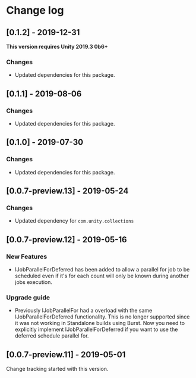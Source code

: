 # Change log

## [0.1.2] - 2019-12-31

**This version requires Unity 2019.3 0b6+**

### Changes

* Updated dependencies for this package.


## [0.1.1] - 2019-08-06

### Changes

* Updated dependencies for this package.


## [0.1.0] - 2019-07-30

### Changes

* Updated dependencies for this package.


## [0.0.7-preview.13] - 2019-05-24

### Changes

* Updated dependency for `com.unity.collections` 


## [0.0.7-preview.12] - 2019-05-16

### New Features

* IJobParallelForDeferred has been added to allow a parallel for job to be scheduled even if it's for each count will only be known during another jobs execution. 

### Upgrade guide
* Previously IJobParallelFor had a overload with the same IJobParallelForDeferred functionality. This is no longer supported since it was not working in Standalone builds using Burst. Now you need to explicitly implement IJobParallelForDeferred if you want to use the deferred schedule parallel for.


## [0.0.7-preview.11] - 2019-05-01

Change tracking started with this version.

<!-- Template for version sections
## [0.0.0-preview.0]

### New Features


### Upgrade guide


### Changes


### Fixes
-->
